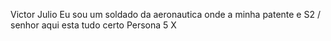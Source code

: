 Victor Julio
Eu sou um soldado da aeronautica onde a minha patente e S2 / senhor aqui esta tudo certo
Persona 5 X 
